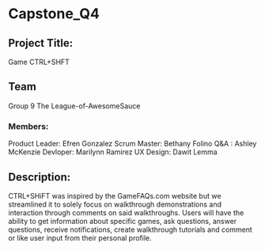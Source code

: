 # Capstone_Q4

## Project Title:

Game CTRL+SHFT

## Team

Group 9
The League-of-AwesomeSauce

### Members:

Product Leader: Efren Gonzalez
Scrum Master: Bethany Folino
Q&A : Ashley McKenzie
Devloper: Marilynn Ramirez
UX Design: Dawit Lemma

## Description:

CTRL+SHiFT was inspired by the GameFAQs.com website but we streamlined it to solely focus on walkthrough demonstrations and interaction through comments on said walkthroughs. Users will have the ability to get information about specific games, ask questions, answer questions, receive notifications, create walkthrough tutorials and comment or like user input from their personal profile.
